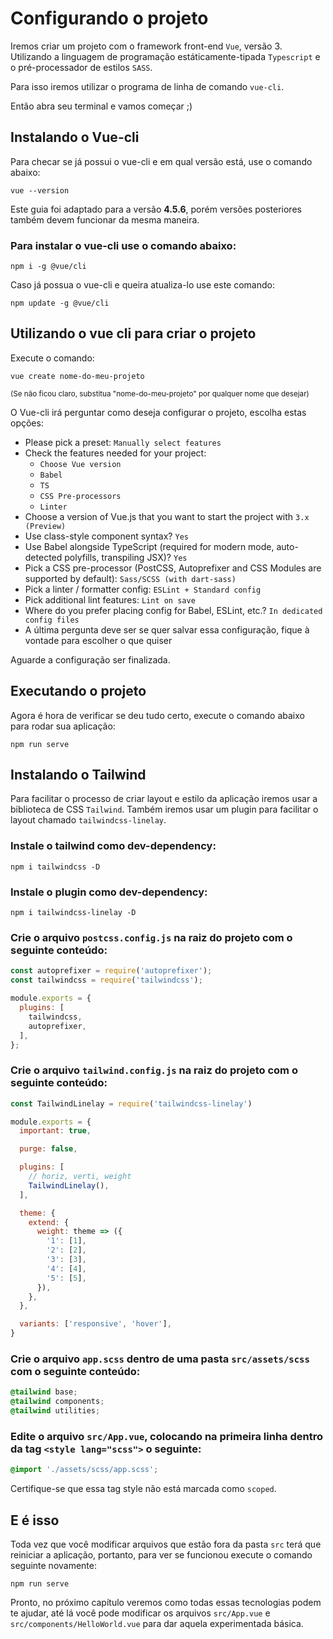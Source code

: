 # Configurando o projeto
Iremos criar um projeto com o framework front-end `Vue`, versão 3. Utilizando a linguagem de programação estáticamente-tipada `Typescript` e o pré-processador de estilos `SASS`.

Para isso iremos utilizar o programa de linha de comando `vue-cli`.

Então abra seu terminal e vamos começar ;)

## Instalando o Vue-cli
Para checar se já possui o vue-cli e em qual versão está, use o comando abaixo:
```
vue --version
```

Este guia foi adaptado para a versão **4.5.6**, porém versões posteriores também devem funcionar da mesma maneira.

### Para instalar o vue-cli use o comando abaixo:
```
npm i -g @vue/cli
```

Caso já possua o vue-cli e queira atualiza-lo use este comando:
```
npm update -g @vue/cli
```

## Utilizando o vue cli para criar o projeto
Execute o comando:
```
vue create nome-do-meu-projeto
```
<small>(Se não ficou claro, substitua "nome-do-meu-projeto" por qualquer nome que desejar)</small>

O Vue-cli irá perguntar como deseja configurar o projeto, escolha estas opções:

- Please pick a preset: `Manually select features`
- Check the features needed for your project: 
  - `Choose Vue version`
  - `Babel`
  - `TS`
  - `CSS Pre-processors`
  - `Linter`
- Choose a version of Vue.js that you want to start the project with `3.x (Preview)`
- Use class-style component syntax? `Yes`
- Use Babel alongside TypeScript (required for modern mode, auto-detected polyfills, transpiling JSX)? `Yes`
- Pick a CSS pre-processor (PostCSS, Autoprefixer and CSS Modules are supported by default): `Sass/SCSS (with dart-sass)`
- Pick a linter / formatter config: `ESLint + Standard config`
- Pick additional lint features: `Lint on save`
- Where do you prefer placing config for Babel, ESLint, etc.? `In dedicated config files`
- A última pergunta deve ser se quer salvar essa configuração, fique à vontade para escolher o que quiser

Aguarde a configuração ser finalizada.

## Executando o projeto
Agora é hora de verificar se deu tudo certo, execute o comando abaixo para rodar sua aplicação:
```
npm run serve
```

## Instalando o Tailwind
Para facilitar o processo de criar layout e estilo da aplicação iremos usar a biblioteca de CSS `Tailwind`. Também iremos usar um plugin para facilitar o layout chamado `tailwindcss-linelay`.

### Instale o tailwind como dev-dependency:
```
npm i tailwindcss -D
```

### Instale o plugin como dev-dependency:
```
npm i tailwindcss-linelay -D
```

### Crie o arquivo `postcss.config.js` na raiz do projeto com o seguinte conteúdo:
```js
const autoprefixer = require('autoprefixer');
const tailwindcss = require('tailwindcss');

module.exports = {
  plugins: [
    tailwindcss,
    autoprefixer,
  ],
};
```

### Crie o arquivo `tailwind.config.js` na raiz do projeto com o seguinte conteúdo:
```js
const TailwindLinelay = require('tailwindcss-linelay')

module.exports = {
  important: true,

  purge: false,

  plugins: [
    // horiz, verti, weight
    TailwindLinelay(),
  ],

  theme: {
    extend: {
      weight: theme => ({
        '1': [1],
        '2': [2],
        '3': [3],
        '4': [4],
        '5': [5],
      }),
    },
  },

  variants: ['responsive', 'hover'],
}
```

### Crie o arquivo `app.scss` dentro de uma pasta `src/assets/scss` com o seguinte conteúdo:
```css
@tailwind base;
@tailwind components;
@tailwind utilities;
```

### Edite o arquivo `src/App.vue`, colocando na primeira linha dentro da tag `<style lang="scss">` o seguinte:
```scss
@import './assets/scss/app.scss';
```

Certifique-se que essa tag style não está marcada como `scoped`.

## E é isso

Toda vez que você modificar arquivos que estão fora da pasta `src` terá que reiniciar a aplicação, portanto, para ver se funcionou execute o comando seguinte novamente:
```
npm run serve
```

Pronto, no próximo capítulo veremos como todas essas tecnologias podem te ajudar, até lá você pode modificar os arquivos `src/App.vue` e `src/components/HelloWorld.vue` para dar aquela experimentada básica.
